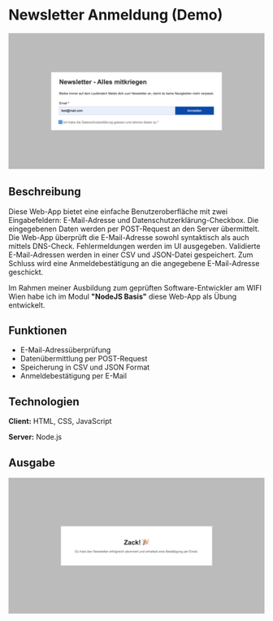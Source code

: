 # Newsletter Anmeldung (Demo)

![Screenshot](documentation/assets/screenshot.png)

## Beschreibung

Diese Web-App bietet eine einfache Benutzeroberfläche mit zwei Eingabefeldern: E-Mail-Adresse und Datenschutzerklärung-Checkbox. Die eingegebenen Daten werden per POST-Request an den Server übermittelt. Die Web-App überprüft die E-Mail-Adresse sowohl syntaktisch als auch mittels DNS-Check. Fehlermeldungen werden im UI ausgegeben. Validierte E-Mail-Adressen werden in einer CSV und JSON-Datei gespeichert. Zum Schluss wird eine Anmeldebestätigung an die angegebene E-Mail-Adresse geschickt.

Im Rahmen meiner Ausbildung zum geprüften Software-Entwickler am WIFI Wien habe ich im Modul **"NodeJS Basis"** diese Web-App als Übung entwickelt.

## Funktionen

- E-Mail-Adressüberprüfung
- Datenübermittlung per POST-Request
- Speicherung in CSV und JSON Format
- Anmeldebestätigung per E-Mail


## Technologien

**Client:** HTML, CSS, JavaScript

**Server:** Node.js

## Ausgabe
![Ausgabe](documentation/assets/ausgabe.png)